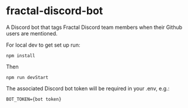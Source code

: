 # fractal-discord-bot
A Discord bot that tags Fractal Discord team members when their Github users are mentioned.

For local dev to get set up run:

`npm install`

Then

`npm run devStart`

The associated Discord bot token will be required in your .env, e.g.:

`BOT_TOKEN={bot token}`
